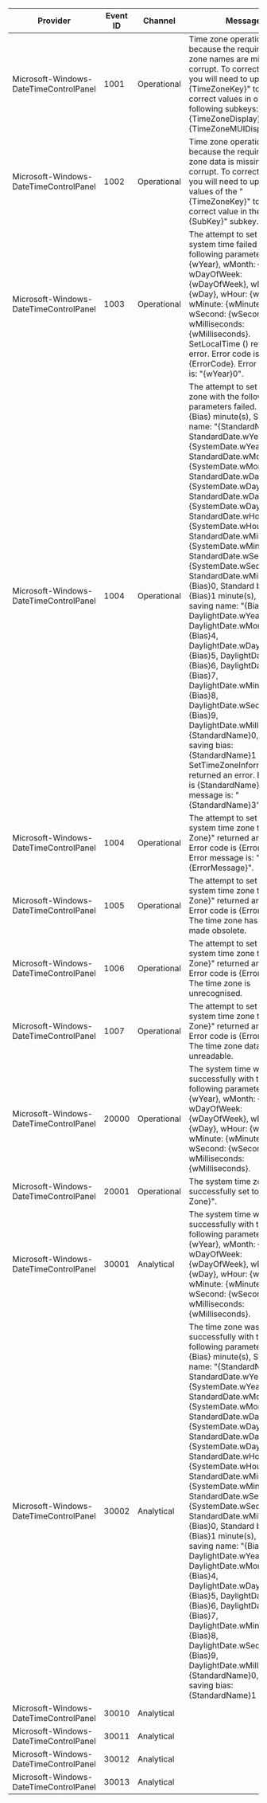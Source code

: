 Provider                                |  Event ID  |  Channel      |  Message
----------------------------------------|------------|---------------|-------------------------------------------------------------------------------------------------------------------------------------------------------------------------------------------------------------------------------------------------------------------------------------------------------------------------------------------------------------------------------------------------------------------------------------------------------------------------------------------------------------------------------------------------------------------------------------------------------------------------------------------------------------------------------------------------------------------------------------------------------------------------------------------------------------------------------------------------------------------------------------------------------------------------------------------------------------------------------------
Microsoft-Windows-DateTimeControlPanel  |  1001      |  Operational  |  Time zone operation failed because the required time zone names are missing or corrupt. To correct this error, you will need to update the "{TimeZoneKey}" to have correct values in one of the following subkeys: "{TimeZoneDisplay}" or "{TimeZoneMUIDisplay}".
Microsoft-Windows-DateTimeControlPanel  |  1002      |  Operational  |  Time zone operation failed because the required time zone data is missing or corrupt. To correct this error, you will need to update the values of the "{TimeZoneKey}" to have a correct value in the "{SubKey}" subkey.
Microsoft-Windows-DateTimeControlPanel  |  1003      |  Operational  |  The attempt to set the system time failed with the following parameters: wYear: {wYear}, wMonth: {wMonth}, wDayOfWeek: {wDayOfWeek}, wDay: {wDay}, wHour: {wHour}, wMinute: {wMinute}, wSecond: {wSecond}, wMilliseconds: {wMilliseconds}. SetLocalTime () returned an error. Error code is {ErrorCode}. Error message is: "{wYear}0".
Microsoft-Windows-DateTimeControlPanel  |  1004      |  Operational  |  The attempt to set the time zone with the following parameters failed. Bias: {Bias} minute(s), Standard name: "{StandardName}", StandardDate.wYear: {SystemDate.wYear}, StandardDate.wMonth: {SystemDate.wMonth}, StandardDate.wDayOfWeek: {SystemDate.wDayOfWeek}, StandardDate.wDay: {SystemDate.wDay}, StandardDate.wHour: {SystemDate.wHour}, StandardDate.wMinute: {SystemDate.wMinute}, StandardDate.wSecond: {SystemDate.wSecond}, StandardDate.wMilliseconds: {Bias}0, Standard bias: {Bias}1 minute(s), Daylight saving name: "{Bias}2", DaylightDate.wYear: {Bias}3, DaylightDate.wMonth: {Bias}4, DaylightDate.wDayOfWeek: {Bias}5, DaylightDate.wDay: {Bias}6, DaylightDate.wHour: {Bias}7, DaylightDate.wMinute: {Bias}8, DaylightDate.wSecond: {Bias}9, DaylightDate.wMilliseconds: {StandardName}0, Daylight saving bias: {StandardName}1 minute(s). SetTimeZoneInformation() returned an error. Error code is {StandardName}2. Error message is: "{StandardName}3".
Microsoft-Windows-DateTimeControlPanel  |  1004      |  Operational  |  The attempt to set the system time zone to "{Time Zone}" returned an error. Error code is {ErrorCode}. Error message is: "{ErrorMessage}".
Microsoft-Windows-DateTimeControlPanel  |  1005      |  Operational  |  The attempt to set the system time zone to "{Time Zone}" returned an error. Error code is {ErrorCode}. The time zone has been made obsolete.
Microsoft-Windows-DateTimeControlPanel  |  1006      |  Operational  |  The attempt to set the system time zone to "{Time Zone}" returned an error. Error code is {ErrorCode}. The time zone is unrecognised.
Microsoft-Windows-DateTimeControlPanel  |  1007      |  Operational  |  The attempt to set the system time zone to "{Time Zone}" returned an error. Error code is {ErrorCode}. The time zone data is unreadable.
Microsoft-Windows-DateTimeControlPanel  |  20000     |  Operational  |  The system time was set successfully with the following parameters: wYear: {wYear}, wMonth: {wMonth}, wDayOfWeek: {wDayOfWeek}, wDay: {wDay}, wHour: {wHour}, wMinute: {wMinute}, wSecond: {wSecond}, wMilliseconds: {wMilliseconds}.
Microsoft-Windows-DateTimeControlPanel  |  20001     |  Operational  |  The system time zone was successfully set to "{Time Zone}".
Microsoft-Windows-DateTimeControlPanel  |  30001     |  Analytical   |  The system time was set successfully with the following parameters: wYear: {wYear}, wMonth: {wMonth}, wDayOfWeek: {wDayOfWeek}, wDay: {wDay}, wHour: {wHour}, wMinute: {wMinute}, wSecond: {wSecond}, wMilliseconds: {wMilliseconds}.
Microsoft-Windows-DateTimeControlPanel  |  30002     |  Analytical   |  The time zone was set successfully with the following parameters. Bias: {Bias} minute(s), Standard name: "{StandardName}", StandardDate.wYear: {SystemDate.wYear}, StandardDate.wMonth: {SystemDate.wMonth}, StandardDate.wDayOfWeek: {SystemDate.wDayOfWeek}, StandardDate.wDay: {SystemDate.wDay}, StandardDate.wHour: {SystemDate.wHour}, StandardDate.wMinute: {SystemDate.wMinute}, StandardDate.wSecond: {SystemDate.wSecond}, StandardDate.wMilliseconds: {Bias}0, Standard bias: {Bias}1 minute(s), Daylight saving name: "{Bias}2", DaylightDate.wYear: {Bias}3, DaylightDate.wMonth: {Bias}4, DaylightDate.wDayOfWeek: {Bias}5, DaylightDate.wDay: {Bias}6, DaylightDate.wHour: {Bias}7, DaylightDate.wMinute: {Bias}8, DaylightDate.wSecond: {Bias}9, DaylightDate.wMilliseconds: {StandardName}0, Daylight saving bias: {StandardName}1 minute(s).
Microsoft-Windows-DateTimeControlPanel  |  30010     |  Analytical   |
Microsoft-Windows-DateTimeControlPanel  |  30011     |  Analytical   |
Microsoft-Windows-DateTimeControlPanel  |  30012     |  Analytical   |
Microsoft-Windows-DateTimeControlPanel  |  30013     |  Analytical   |